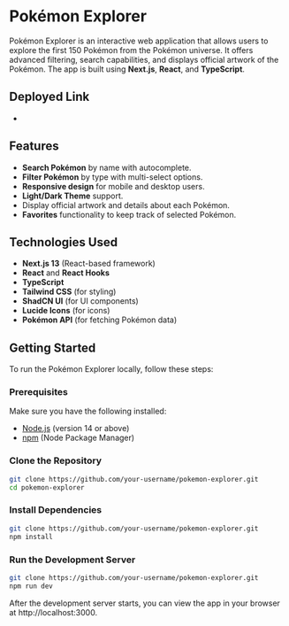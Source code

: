 # Pokémon Explorer

Pokémon Explorer is an interactive web application that allows users to explore the first 150 Pokémon from the Pokémon universe. It offers advanced filtering, search capabilities, and displays official artwork of the Pokémon. The app is built using **Next.js**, **React**, and **TypeScript**.

## Deployed Link
  - 

## Features

- **Search Pokémon** by name with autocomplete.
- **Filter Pokémon** by type with multi-select options.
- **Responsive design** for mobile and desktop users.
- **Light/Dark Theme** support.
- Display official artwork and details about each Pokémon.
- **Favorites** functionality to keep track of selected Pokémon.

## Technologies Used

- **Next.js 13** (React-based framework)
- **React** and **React Hooks**
- **TypeScript**
- **Tailwind CSS** (for styling)
- **ShadCN UI** (for UI components)
- **Lucide Icons** (for icons)
- **Pokémon API** (for fetching Pokémon data)

## Getting Started

To run the Pokémon Explorer locally, follow these steps:

### Prerequisites

Make sure you have the following installed:

- [Node.js](https://nodejs.org/) (version 14 or above)
- [npm](https://www.npmjs.com/get-npm) (Node Package Manager)

### Clone the Repository

```bash
git clone https://github.com/your-username/pokemon-explorer.git
cd pokemon-explorer
```

### Install Dependencies

```bash
git clone https://github.com/your-username/pokemon-explorer.git
npm install
```

### Run the Development Server

```bash
git clone https://github.com/your-username/pokemon-explorer.git
npm run dev
```

After the development server starts, you can view the app in your browser at http://localhost:3000.













